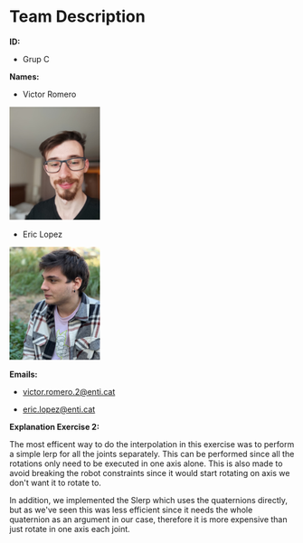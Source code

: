 # Team Description
**ID:** 

  - Grup C

**Names:**

  - Victor Romero

<img src="/Images/VictorImg.jpg" style=" width:160px ; height:200px "  >

  
  - Eric Lopez
<img src="/Images/EricImg.jpg" style=" width:160px ; height:200px "  >



**Emails:**

  - victor.romero.2@enti.cat
  
  - eric.lopez@enti.cat


**Explanation Exercise 2:**

The most efficent way to do the interpolation in this exercise was to perform a simple lerp for all the joints separately.
This can be performed since all the rotations only need to be executed in one axis alone. 
This is also made to avoid breaking the robot constraints since it would start rotating on axis we don't want it to rotate to.

In addition, we implemented the Slerp which uses the quaternions directly, but as we've seen this was less efficient since it needs the whole quaternion as an argument in our case, 
therefore it is more expensive than just rotate in one axis each joint.
